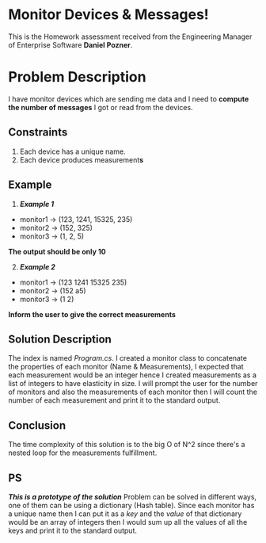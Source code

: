 # Monitor Devices & Messages!

This is the Homework assessment received from the Engineering Manager of Enterprise Software ****Daniel Pozner****. 


# Problem Description

I have monitor devices which are sending me data and I need to **compute the number of messages** I got or read from the devices.

## Constraints

1. Each device has a unique name.
2. Each device produces measurement**s**

## Example

1. ***Example 1***
 * monitor1 -> (123, 1241, 15325, 235)
 * monitor2 -> (152, 325)
 * monitor3 -> (1, 2, 5)

**The output should be only 10**
 
 2. ***Example 2***
 * monitor1 -> (123 1241 15325 235)
 * monitor2 -> (152 a5)
 * monitor3 -> (1 2)
 
**Inform the user to give the correct measurements**

## Solution Description

The index is named *Program.cs*. I created a monitor class to concatenate the properties of each monitor (Name & Measurements), I expected that each measurement would be an integer hence I created measurements as a list of integers to have elasticity in size. I will prompt the user for the number of monitors and also the measurements of each monitor then I will count the number of each measurement and print it to the standard output.

## Conclusion

The time complexity of this solution is to the big O of N^2 since there's a nested loop for the measurements fulfillment. 

## PS

***This is a prototype of the solution*** 
Problem can be solved in different ways, one of them can be using a dictionary (Hash table). Since each monitor has a unique name then I can put it as a *key* and the *value* of that dictionary would be an array of integers then I would sum up all the values of all the keys and print it to the standard output.
